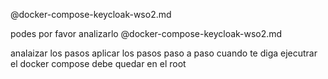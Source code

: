 @docker-compose-keycloak-wso2.md

podes por favor analizarlo @docker-compose-keycloak-wso2.md 

analaizar los pasos
aplicar los pasos paso a paso cuando te diga ejecutrar
el docker compose debe quedar en el root